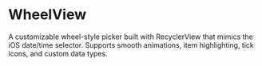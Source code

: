 # WheelView
A customizable wheel-style picker built with RecyclerView that mimics the iOS date/time selector. Supports smooth animations, item highlighting, tick icons, and custom data types.
